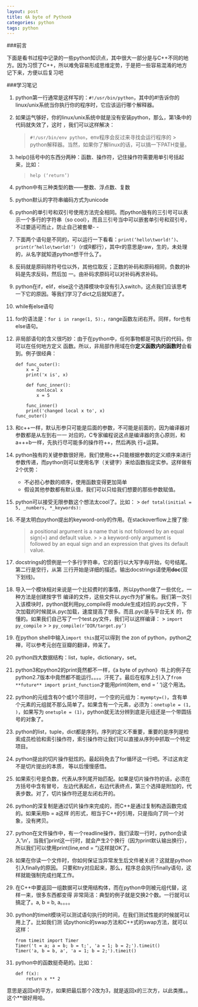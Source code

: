 ```yaml
---
layout: post
title: 《A byte of Python》
categories: python
tags: python
---
```


###前言

下面是看书过程中记录的一些python知识点，其中很大一部分是与C++不同的地方。因为习惯了C++，所以难免容易形成思维定势，于是把一些容易混淆的地方记下来，方便以后复习吧

###学习笔记

1. python第一行通常是这样写的：`#!/usr/bin/python`，其中的#!告诉你的linux/unix系统当你执行你的程序时，它应该运行哪个解释器。
2. 如果运气够好，你的linux/unix系统中就是没有安装python，那么，第1条中的代码就失效了，这时 ，我们可以这样解决： 
    > `#!/usr/bin/env python`，env程序会反过来寻找会运行程序的 > python解释器。当然，如果你了解linux的话，可以搞一下PATH变量。 
3. help()括号中的东西分两种：函数、操作符，记住操作符需要用单引号括起来，比如：
    > `help (‘return’)`
4. python中有三种类型的数——整数、浮点数、复数
5. python默认的字符串编码方式为unicode 
6. python的单引号和双引号使用方法完全相同。而python独有的三引号可以表示一个多行的字符串（so cool），而且三引号当中可以嵌套单引号和双引号，不过要适可而止，防止自己被套晕- - 
7. 下面两个语句是不同的，可以运行一下看看：`print(‘hello\tworld!’)`、 `print(r’hello\tworld!’)`（r或R都行），其中r的意思是raw，生的，未处理的，从名字就知道python想干什么了。
8. 反码就是原码除符号位以外，其他位取反；正数的补码和原码相同，负数的补码是先求反码，然后加 一。由补码求原码可以对补码再求补码。 
9. python在if，elif，else这个选择模块中没有引入switch，这点我们应该思考一下它的原因。等我们学习了dict之后就知道了。 
10. while有else语句 
11. for的语法是：`for i in range(1, 5):`，range函数左闭右开。同样，for也有else语句。 
12. 非局部语句的含义很巧妙：由于在python中，任何事物都是可执行的代码，你可以在任何地方定义 函数。所以，非局部作用域在你**定义函数内的函数时**会看到。例子很经典： 
    
    ```
    def func_outer():
        x = 2
        print('x is', x)

        def func_inner():
            nonlocal x
            x = 5

        func_inner()
        print('changed local x to', x)
    func_outer()
    ```
13. 和c++一样，默认形参只可能是后面的参数，不可能是前面的，因为编译器对参数都是从左到右一一 对应的，C专家编程说这点是编译器的贪心原则，和a+++b一样，先执行尽可能多的操作符++，然后再执 行+运算。 
14. python独有的关键参数很好用，我们使用c++只能根据参数的定义顺序来进行参数传递，而python则可以使用名字（关键字）来给函数指定实参。这样做有2个优势： 
    * 不必担心参数的顺序，使用函数变得更加简单
    * 假设其他参数都有默认值，我们可以只给我们想要的那些参数赋值。 
15. python可以接受无限参数这个想法太cool了。比如： > `def total(initial = 5, _numbers, *_keywords):` 
16. 不是太明白python提出的keyword-only的作用。在stackoverflow上搜了搜:
    > a positional argument is a name that is not followed by an equal sign(=) and default value. > > a keyword-only argument is followed by an equal sign and an expression that gives its default value. 
17. docstrings的惯例是一个多行字符串，它的首行以大写字母开始，句号结尾。第二行是空行，从第 三行开始是详细的描述。输出docstrings请使用**doc**(双下划线)。
18. 导入一个模块相对来说是一个比较费时的事情，所以python做了一些优化，一种方法是创建按字节 编译的文件，这些文件以.pyc作为扩展名。我们第一次引入该模块时，python就利用py_compile将 module生成对应的.pyc文件，下次加载的时候就从.pyc加载，速度提高了很多。而且.pyc是与平台无关 的，你懂的。如果我们自己写了一个test.py文件，我们可以这样编译： > `import py_compile` > > `py_compile(r’DIR/target.py’)` 
19. 在python shell中输入`import this`就可以得到 the zon of python，python之禅，可以参考元创在豆瓣的翻译，帅呆了。 
20. python四大数据结构：list，tuple，dictionary，set。
21. python3和python2的print竟然都不一样，《a byte of python》书上的例子在python2.7版本中竟然都不能运行。。。。汗死了。最后在程序上引入了`from **future** import print_function`才能用print(item, end = ’ ‘)这个用法。 
22. python的元组含有0个或1个项目时，一个空的元组为：`myempty=()`，含有单个元素的元组就不那么简单了。如果含有一个元素，必须为：`onetuple = (1, )`，如果写为 `onetuple = (1)`，python就无法分辨到底是元组还是一个带圆括号的对象了。
23. python的list，tuple，dict都是序列，序列的定义不重要，重要的是序列是检索成员检验和索引操作符，索引操作符让我们可以直接从序列中抓取一个特定项目。 
24. python提出的切片操作挺炫的。最起码免去了for循环这一行吧。不过这肯定不是切片提出的本质， 等以后慢慢感悟。
25. 如果索引号是负数，代表从序列尾开始匹配。如果是切片操作符的话，必须在方括号中含有冒号， 左边代表起点，右边代表终点，第三个选择是附加的，代表步数。对了，切片操作符还是左闭右开的。 
26. python的深复制是通过切片操作来完成的，而C++是通过复制构造函数完成的。如果采用b = a这样 的形式，相当于C++的引用，只是指向了同一个对象，没有拷贝。 
27. python在文件操作中，有一个readline操作，我们读取一行时，python会读入’\n’，当我们print这一行时，就会产生2个换行（因为print默认输出换行），所以我们可以使用print(line,end = ”)这样就OK了。 
28. 如果在你读一个文件时，你如何保证当异常发生后文件被关闭？这就是python引入finally的原因。 只要和try对应起来，那么，程序总会执行finally语句，这样就能强制完成扫尾工作。 
29. 在C++中要返回一组数据可以使用结构体，而在python中则被元组代替，这样一来，很多东西都变得 非常简洁：典型的例子就是交换2个数。一行就可以搞定了。a, b = b, a。。。。 
30. python的timeit模块可以测试语句执行的时间，在我们测试性能的时候就可以用上了。比如我们测 试pythonic的swap方法和C++式的swap方法，就可以这样：

    ```
    from timeit import Timer
    Timer('t = a; a = b; b = t;', 'a = 1; b = 2;').timeit()
    Timer('a, b = b, a', 'a = 1; b = 2;').timeit()
    ```
31. python中的函数挺奇葩的。比如：

    ```
    def f(x):
        return x ** 2
    ```
意思是返回x的平方，如果把最后那个2改为3，就是返回x的三次方，以此类推。。这个**很好用哈。